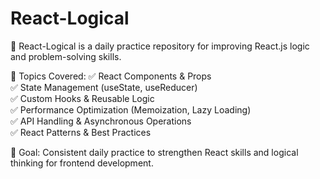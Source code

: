 # React-Logical
🚀 React-Logical is a daily practice repository for improving React.js logic and problem-solving skills. 

🔹 Topics Covered:
✅ React Components & Props<br>
✅ State Management (useState, useReducer)<br>
✅ Custom Hooks & Reusable Logic<br>
✅ Performance Optimization (Memoization, Lazy Loading)<br>
✅ API Handling & Asynchronous Operations<br>
✅ React Patterns & Best Practices<br>

📌 Goal: Consistent daily practice to strengthen React skills and logical thinking for frontend development.
